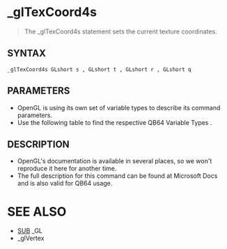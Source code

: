 # _glTexCoord4s
> The _glTexCoord4s statement sets the current texture coordinates.

## SYNTAX
`_glTexCoord4s GLshort s , GLshort t , GLshort r , GLshort q`

## PARAMETERS
* OpenGL is using its own set of variable types to describe its command parameters.
* Use the following table to find the respective QB64 Variable Types .


## DESCRIPTION
* OpenGL's documentation is available in several places, so we won't reproduce it here for another time.
* The full description for this command can be found at Microsoft Docs and is also valid for QB64 usage.


# SEE ALSO
* [SUB](SUB.md) _GL
* _glVertex

